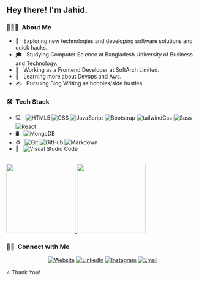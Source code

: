 <!-- <img src="https://raw.githubusercontent.com/AVS1508/AVS1508/master/assets/Aditya%20Vikram%20Singh%20Banner.png"> -->
<h2> Hey there! I'm Jahid.</h2>

<h3> 👨🏻‍💻 &nbsp;About Me </h3>

- 🤔 &nbsp; Exploring new technologies and developing software solutions and quick hacks.
- 🎓 &nbsp; Studying Computer Science at Bangladesh University of Business and Technology.
- 💼 &nbsp; Working as a Frontend Developer at SoftArch Limited.
- 🌱 &nbsp; Learning more about Devops and Aws.
- ✍️ &nbsp; Pursuing Blog Writing as hobbies/side hustles.

<h3> 🛠 &nbsp;Tech Stack</h3>

- 💻 &nbsp;
  ![HTML5](https://img.shields.io/badge/-HTML5-333333?style=flat&logo=HTML5)
  ![CSS](https://img.shields.io/badge/-CSS-333333?style=flat&logo=CSS3&logoColor=1572B6)
  ![JavaScript](https://img.shields.io/badge/-JavaScript-333333?style=flat&logo=javascript)
  ![Bootstrap](https://img.shields.io/badge/-Bootstrap-333333?style=flat&logo=bootstrap&logoColor=563D7C)
  ![tailwindCss](https://img.shields.io/badge/-tailwindcss-333333?style=flat&logo=tailwindcss&logoColor=3498db)
  ![Sass](https://img.shields.io/badge/-Sass-333333?style=flat&logo=Sass&logoColor=e84393)
  ![React](https://img.shields.io/badge/-React-333333?style=flat&logo=react)
- 🛢 &nbsp;
  ![MongoDB](https://img.shields.io/badge/-MongoDB-333333?style=flat&logo=mongodb)
- ⚙️ &nbsp;
  ![Git](https://img.shields.io/badge/-Git-333333?style=flat&logo=git)
  ![GitHub](https://img.shields.io/badge/-GitHub-333333?style=flat&logo=github)
  ![Markdown](https://img.shields.io/badge/-Markdown-333333?style=flat&logo=markdown)
- 🔧 &nbsp;
  ![Visual Studio Code](https://img.shields.io/badge/-Visual%20Studio%20Code-333333?style=flat&logo=visual-studio-code&logoColor=007ACC)


<br/>

<a href="https://github.com/MRJAHID">
  <img height="180em" src="https://github-readme-stats.vercel.app/api?username=MRJAHID&theme=buefy&show_icons=true" />
  <img height="180em" src="https://github-readme-stats.vercel.app/api/top-langs/?username=MRJAHID&theme=buefy&layout=compact" />
</a>

<br/>

<h3> 🤝🏻 &nbsp;Connect with Me </h3>

<p align="center">
<a href="https://github.com/MRJAHID"><img alt="Website" src="https://img.shields.io/badge/Website-https://github.com/MRJAHID-blue?style=flat-square&logo=google-chrome"></a>
<a href="https://www.linkedin.com/in/mrjahid/"><img alt="LinkedIn" src="https://img.shields.io/badge/LinkedIn-MR%20JAHID-blue?style=flat-square&logo=linkedin"></a>
<a href="https://www.instagram.com/jahid__bhuiyan/"><img alt="Instagram" src="https://img.shields.io/badge/Instagram-jahid__bhuiyan-blue?style=flat-square&logo=instagram"></a>
<a href="mailto:avsingh@umass.edu"><img alt="Email" src="https://img.shields.io/badge/Email-mrjahid350@gmail.com-blue?style=flat-square&logo=gmail"></a>
</p>

⭐️ Thank You!

